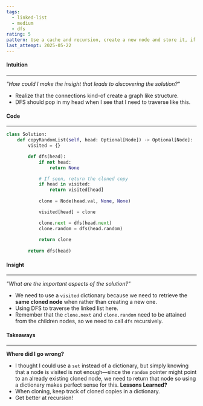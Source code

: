 ```yaml
---
tags:
  - linked-list
  - medium
  - dfs
rating: 5
pattern: Use a cache and recursion, create a new node and store it, if you see it again, grab it from cache. The key should be the original node
last_attempt: 2025-05-22
---
```

#### Intuition
---
_"How could I make the insight that leads to discovering the solution?"_
- Realize that the connections kind-of create a graph like structure.
- DFS should pop in my head when I see that I need to traverse like this.

#### Code
---

```python
class Solution:
    def copyRandomList(self, head: Optional[Node]) -> Optional[Node]:
        visited = {}

        def dfs(head):
            if not head:
                return None

			# If seen, return the cloned copy
            if head in visited:
                return visited[head]
           
            clone = Node(head.val, None, None)

            visited[head] = clone

            clone.next = dfs(head.next)            
            clone.random = dfs(head.random)
          
            return clone
        
        return dfs(head)
```

#### Insight  
---
_"What are the important aspects of the solution?"_
- We need to use a `visited` dictionary because we need to retrieve the **same cloned node** when rather than creating a new one. 
- Using DFS to traverse the linked list here.
- Remember that the `clone.next` and `clone.random` need to be attained from the children nodes, so we need to call `dfs` recursively.

#### Takeaways
---
**Where did I go wrong?**
- I thought I could use a `set` instead of a dictionary, but simply knowing that a node is visited is not enough—since the `random` pointer might point to an already existing cloned node, we need to return that node so using a dictionary makes perfect sense for this.
**Lessons Learned?**
- When cloning, keep track of cloned copies in a dictionary.
- Get better at recursion!